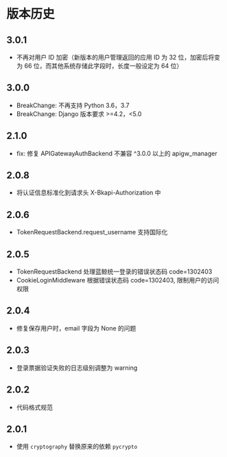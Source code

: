 # 版本历史

## 3.0.1
- 不再对用户 ID 加密（新版本的用户管理返回的应用 ID 为 32 位，加密后将变为 66 位，而其他系统存储此字段时，长度一般设定为 64 位）

## 3.0.0
- BreakChange: 不再支持 Python 3.6，3.7
- BreakChange: Django 版本要求 >=4.2，<5.0

## 2.1.0
- fix: 修复 APIGatewayAuthBackend 不兼容 ^3.0.0 以上的 apigw_manager

## 2.0.8
- 将认证信息标准化到请求头 X-Bkapi-Authorization 中

## 2.0.6
- TokenRequestBackend.request_username 支持国际化

## 2.0.5
- TokenRequestBackend 处理蓝鲸统一登录的错误状态码 code=1302403
- CookieLoginMiddleware 根据错误状态码 code=1302403, 限制用户的访问权限

## 2.0.4
- 修复保存用户时，email 字段为 None 的问题

## 2.0.3
- 登录票据验证失败的日志级别调整为 warning

## 2.0.2
- 代码格式规范

## 2.0.1
- 使用 `cryptography` 替换原来的依赖 `pycrypto`
